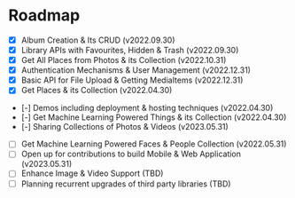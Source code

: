 # Roadmap

- [x] Album Creation & Its CRUD (v2022.09.30)
- [x] Library APIs with Favourites, Hidden & Trash (v2022.09.30)
- [x] Get All Places from Photos & its Collection (v2022.10.31)
- [x] Authentication Mechanisms & User Management (v2022.12.31)
- [x] Basic API for File Upload & Getting MediaItems (v2022.12.31)
- [x] Get Places & its Collection (v2022.04.30)
- [-] Demos including deployment & hosting techniques (v2022.04.30)
- [-] Get Machine Learning Powered Things & its Collection (v2022.04.30)
- [-] Sharing Collections of Photos & Videos (v2023.05.31)
- [ ] Get Machine Learning Powered Faces & People Collection (v2022.05.31)
- [ ] Open up for contributions to build Mobile & Web Application (v2023.05.31)
- [ ] Enhance Image & Video Support (TBD)
- [ ] Planning recurrent upgrades of third party libraries (TBD)
